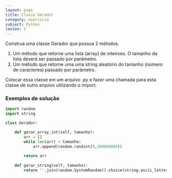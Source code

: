 ```yaml
---
layout: page
title: Classe Gerador
category: exercicio
subject: Python
lesson: 2
---
```

Construa uma classe Gerador que possua 2 métodos. 

1. Um método que retorne uma lista (array) de inteiroes. O tamanho da lista deverá ser passado por parâmetro.
2. Um método que retorne uma uma string aleatório do tamanho (número de caracteres) passado por parâmetro.

Colocar essa classe em um arquivo .py e fazer uma chamada para esta classe de outro arquivo utilizando o import.

### Exemplos de solução

```python
import random
import string

class Gerador:

    def gerar_array_int(self, tamanho):
        arr = []
        while len(arr) < tamanho:
            arr.append(random.randint(0,100000000))
        
        return arr
    
    def gerar_string(self, tamanho):
        return ''.join(random.SystemRandom().choice(string.ascii_letters + string.digits) for _ in range(tamanho))
```
